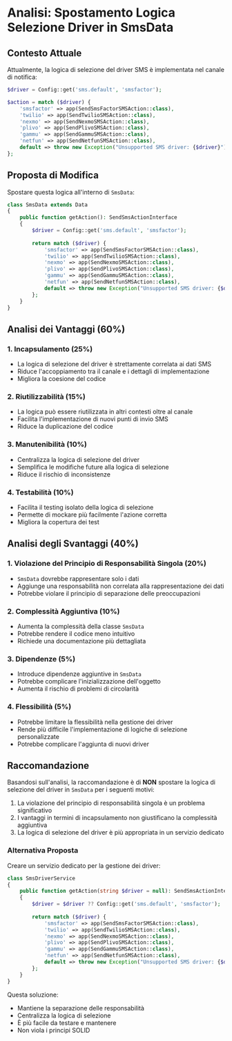 # Analisi: Spostamento Logica Selezione Driver in SmsData

## Contesto Attuale
Attualmente, la logica di selezione del driver SMS è implementata nel canale di notifica:

```php
$driver = Config::get('sms.default', 'smsfactor');

$action = match ($driver) {
    'smsfactor' => app(SendSmsFactorSMSAction::class),
    'twilio' => app(SendTwilioSMSAction::class),
    'nexmo' => app(SendNexmoSMSAction::class),
    'plivo' => app(SendPlivoSMSAction::class),
    'gammu' => app(SendGammuSMSAction::class),
    'netfun' => app(SendNetfunSMSAction::class),
    default => throw new Exception("Unsupported SMS driver: {$driver}"),
};
```

## Proposta di Modifica
Spostare questa logica all'interno di `SmsData`:

```php
class SmsData extends Data
{
    public function getAction(): SendSmsActionInterface
    {
        $driver = Config::get('sms.default', 'smsfactor');
        
        return match ($driver) {
            'smsfactor' => app(SendSmsFactorSMSAction::class),
            'twilio' => app(SendTwilioSMSAction::class),
            'nexmo' => app(SendNexmoSMSAction::class),
            'plivo' => app(SendPlivoSMSAction::class),
            'gammu' => app(SendGammuSMSAction::class),
            'netfun' => app(SendNetfunSMSAction::class),
            default => throw new Exception("Unsupported SMS driver: {$driver}"),
        };
    }
}
```

## Analisi dei Vantaggi (60%)

### 1. Incapsulamento (25%)
- La logica di selezione del driver è strettamente correlata ai dati SMS
- Riduce l'accoppiamento tra il canale e i dettagli di implementazione
- Migliora la coesione del codice

### 2. Riutilizzabilità (15%)
- La logica può essere riutilizzata in altri contesti oltre al canale
- Facilita l'implementazione di nuovi punti di invio SMS
- Riduce la duplicazione del codice

### 3. Manutenibilità (10%)
- Centralizza la logica di selezione del driver
- Semplifica le modifiche future alla logica di selezione
- Riduce il rischio di inconsistenze

### 4. Testabilità (10%)
- Facilita il testing isolato della logica di selezione
- Permette di mockare più facilmente l'azione corretta
- Migliora la copertura dei test

## Analisi degli Svantaggi (40%)

### 1. Violazione del Principio di Responsabilità Singola (20%)
- `SmsData` dovrebbe rappresentare solo i dati
- Aggiunge una responsabilità non correlata alla rappresentazione dei dati
- Potrebbe violare il principio di separazione delle preoccupazioni

### 2. Complessità Aggiuntiva (10%)
- Aumenta la complessità della classe `SmsData`
- Potrebbe rendere il codice meno intuitivo
- Richiede una documentazione più dettagliata

### 3. Dipendenze (5%)
- Introduce dipendenze aggiuntive in `SmsData`
- Potrebbe complicare l'inizializzazione dell'oggetto
- Aumenta il rischio di problemi di circolarità

### 4. Flessibilità (5%)
- Potrebbe limitare la flessibilità nella gestione dei driver
- Rende più difficile l'implementazione di logiche di selezione personalizzate
- Potrebbe complicare l'aggiunta di nuovi driver

## Raccomandazione

Basandosi sull'analisi, la raccomandazione è di **NON** spostare la logica di selezione del driver in `SmsData` per i seguenti motivi:

1. La violazione del principio di responsabilità singola è un problema significativo
2. I vantaggi in termini di incapsulamento non giustificano la complessità aggiuntiva
3. La logica di selezione del driver è più appropriata in un servizio dedicato

### Alternativa Proposta

Creare un servizio dedicato per la gestione dei driver:

```php
class SmsDriverService
{
    public function getAction(string $driver = null): SendSmsActionInterface
    {
        $driver = $driver ?? Config::get('sms.default', 'smsfactor');
        
        return match ($driver) {
            'smsfactor' => app(SendSmsFactorSMSAction::class),
            'twilio' => app(SendTwilioSMSAction::class),
            'nexmo' => app(SendNexmoSMSAction::class),
            'plivo' => app(SendPlivoSMSAction::class),
            'gammu' => app(SendGammuSMSAction::class),
            'netfun' => app(SendNetfunSMSAction::class),
            default => throw new Exception("Unsupported SMS driver: {$driver}"),
        };
    }
}
```

Questa soluzione:
- Mantiene la separazione delle responsabilità
- Centralizza la logica di selezione
- È più facile da testare e mantenere
- Non viola i principi SOLID 
